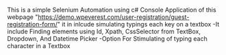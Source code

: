 This is a simple Selenium Automation using c# Console Application of this webpage "https://demo.wpeverest.com/user-registration/guest-registration-form/" it in inlcude simulating typings each key on a textbox
-It include Finding elements using Id, Xpath, CssSelector from TextBox, Dropdown, And Datetime Picker
-Option For Stimulating of typing each character in a Textbox

